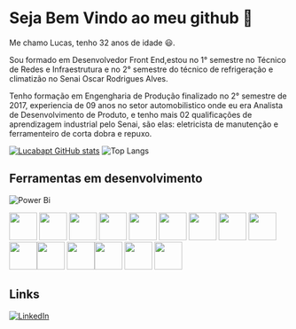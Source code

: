 # Seja Bem Vindo ao meu github 👋

Me chamo Lucas, tenho 32 anos de idade 😃.


Sou formado em Desenvolvedor Front End,estou no 1° semestre no Técnico de Redes e Infraestrutura e no 2° semestre do técnico de refrigeração e climatizão no Senai Oscar Rodrigues Alves.



Tenho formação em Engengharia de Produção finalizado no 2° semestre de 2017, experiencia de 09 anos no setor automobilistico onde eu era Analista de Desenvolvimento de Produto, e tenho mais 02 qualificações de aprendizagem industrial pelo Senai, são elas: eletricista de manutenção e ferramenteiro de corta dobra e repuxo.

[![Lucabapt GitHub stats](https://github-readme-stats.vercel.app/api?username=lucabapt&show_icons=true&theme=cobalt)](https://github.com/lucabap/github-readme-stats)
![Top Langs](https://github-readme-stats.vercel.app/api/top-langs/?username=lucabapt&layout=compact)

## Ferramentas em desenvolvimento

![Power Bi](https://img.shields.io/badge/power_bi-F2C811?style=for-the-badge&logo=powerbi&logoColor=black)

<img height="50" src="https://cdn.jsdelivr.net/gh/devicons/devicon/icons/visualstudio/visualstudio-plain.svg" />   <img height="50" src="https://cdn.jsdelivr.net/gh/devicons/devicon/icons/javascript/javascript-original.svg" />  <img height="50"  src="https://cdn.jsdelivr.net/gh/devicons/devicon/icons/github/github-original-wordmark.svg" />  <img height="50" src="https://cdn.jsdelivr.net/gh/devicons/devicon/icons/git/git-original-wordmark.svg" /> <img height="50" src="https://cdn.jsdelivr.net/gh/devicons/devicon/icons/html5/html5-original.svg" />  <img height="50" src="https://cdn.jsdelivr.net/gh/devicons/devicon/icons/css3/css3-original.svg" /> <img height="50" src="https://cdn.jsdelivr.net/gh/devicons/devicon@latest/icons/linux/linux-original.svg" /> <img height="50" src="https://cdn.jsdelivr.net/gh/devicons/devicon@latest/icons/bootstrap/bootstrap-original.svg" /> <img height="50" src="https://cdn.jsdelivr.net/gh/devicons/devicon@latest/icons/amazonwebservices/amazonwebservices-original-wordmark.svg" /> <img height="50" src="https://cdn.jsdelivr.net/gh/devicons/devicon@latest/icons/java/java-original.svg" /><img height="50" src="https://cdn.jsdelivr.net/gh/devicons/devicon@latest/icons/googlecloud/googlecloud-original.svg" /> <img height="50" src="https://cdn.jsdelivr.net/gh/devicons/devicon@latest/icons/arduino/arduino-original.svg" /><img height="50" src="https://cdn.jsdelivr.net/gh/devicons/devicon@latest/icons/csharp/csharp-original.svg" /> <img height="50" src="https://cdn.jsdelivr.net/gh/devicons/devicon@latest/icons/python/python-original.svg" /> <img height="50" src="https://cdn.jsdelivr.net/gh/devicons/devicon@latest/icons/debian/debian-original.svg" />
          
          
          
          
          
    
          
          
          
          
          
          
          


## Links

[![LinkedIn](https://img.shields.io/badge/linkedin-%230077B5.svg?style=for-the-badge&logo=linkedin&logoColor=white)](https://www.linkedin.com/in/lucas-santos-baptista-9749a9211/)
          


          
          


<!--
**lucabapt/Lucabapt** is a ✨ _special_ ✨ repository because its `README.md` (this file) appears on your GitHub profile.

Here are some ideas to get you started:

- 🔭 I’m currently working on ...
- 🌱 I’m currently learning ...
- 👯 I’m looking to collaborate on ...
- 🤔 I’m looking for help with ...
- 💬 Ask me about ...
- 📫 How to reach me: ...
- 😄 Pronouns: ...
- ⚡ Fun fact: ...
-->
